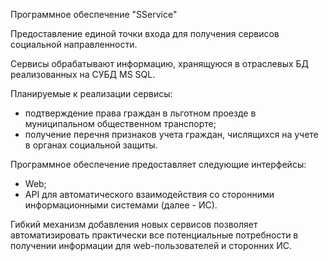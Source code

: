 Программное обеспечение "SService"

Предоставление единой точки входа для получения сервисов социальной направленности.

Сервисы обрабатывают информацию, хранящуюся в отраслевых БД реализованных на СУБД MS SQL.

Планируемые к реализации сервисы:
- подтверждение права граждан в льготном проезде в муниципальном общественном транспорте;
- получение перечня признаков учета граждан, числящихся на учете в органах социальной защиты.

Программное обеспечение предоставляет следующие интерфейсы:
- Web;
- API для автоматического взаимодействия со сторонними информационными системами (далее - ИС).

Гибкий механизм добавления новых сервисов позволяет автоматизировать практически все потенциальные потребности в получении информации для web-пользователей и сторонних ИС.
